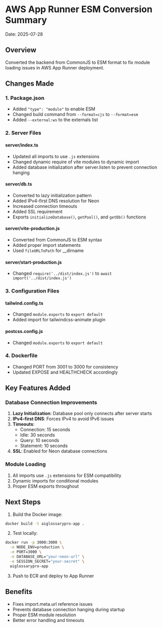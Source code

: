 # AWS App Runner ESM Conversion Summary

Date: 2025-07-28

## Overview
Converted the backend from CommonJS to ESM format to fix module loading issues in AWS App Runner deployment.

## Changes Made

### 1. Package.json
- Added `"type": "module"` to enable ESM
- Changed build command from `--format=cjs` to `--format=esm`
- Added `--external:ws` to the externals list

### 2. Server Files

#### server/index.ts
- Updated all imports to use `.js` extensions
- Changed dynamic require of vite modules to dynamic import
- Added database initialization after server.listen to prevent connection hanging

#### server/db.ts
- Converted to lazy initialization pattern
- Added IPv4-first DNS resolution for Neon
- Increased connection timeouts
- Added SSL requirement
- Exports `initializeDatabase()`, `getPool()`, and `getDb()` functions

#### server/vite-production.js
- Converted from CommonJS to ESM syntax
- Added proper import statements
- Used `fileURLToPath` for __dirname

#### server/start-production.js
- Changed `require('../dist/index.js')` to `await import('../dist/index.js')`

### 3. Configuration Files

#### tailwind.config.ts
- Changed `module.exports` to `export default`
- Added import for tailwindcss-animate plugin

#### postcss.config.js
- Changed `module.exports` to `export default`

### 4. Dockerfile
- Changed PORT from 3001 to 3000 for consistency
- Updated EXPOSE and HEALTHCHECK accordingly

## Key Features Added

### Database Connection Improvements
1. **Lazy Initialization**: Database pool only connects after server starts
2. **IPv4-first DNS**: Forces IPv4 to avoid IPv6 issues
3. **Timeouts**: 
   - Connection: 15 seconds
   - Idle: 30 seconds
   - Query: 10 seconds
   - Statement: 10 seconds
4. **SSL**: Enabled for Neon database connections

### Module Loading
1. All imports use `.js` extensions for ESM compatibility
2. Dynamic imports for conditional modules
3. Proper ESM exports throughout

## Next Steps

1. Build the Docker image:
```bash
docker build -t aiglossarypro-app .
```

2. Test locally:
```bash
docker run -p 3000:3000 \
  -e NODE_ENV=production \
  -e PORT=3000 \
  -e DATABASE_URL="your-neon-url" \
  -e SESSION_SECRET="your-secret" \
  aiglossarypro-app
```

3. Push to ECR and deploy to App Runner

## Benefits
- Fixes import.meta.url reference issues
- Prevents database connection hanging during startup
- Proper ESM module resolution
- Better error handling and timeouts